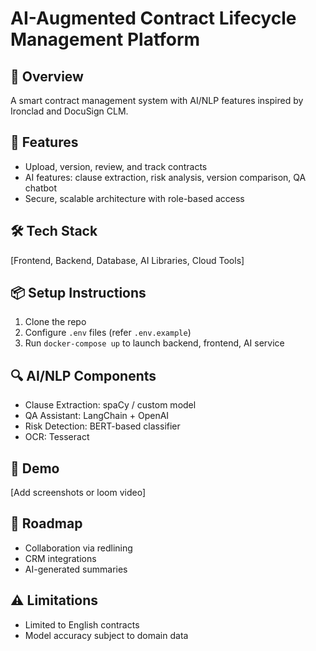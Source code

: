 # AI-Augmented Contract Lifecycle Management Platform

## 🚀 Overview
A smart contract management system with AI/NLP features inspired by Ironclad and DocuSign CLM.

## 🎯 Features
- Upload, version, review, and track contracts
- AI features: clause extraction, risk analysis, version comparison, QA chatbot
- Secure, scalable architecture with role-based access

## 🛠️ Tech Stack
[Frontend, Backend, Database, AI Libraries, Cloud Tools]

## 📦 Setup Instructions
1. Clone the repo
2. Configure `.env` files (refer `.env.example`)
3. Run `docker-compose up` to launch backend, frontend, AI service

## 🔍 AI/NLP Components
- Clause Extraction: spaCy / custom model
- QA Assistant: LangChain + OpenAI
- Risk Detection: BERT-based classifier
- OCR: Tesseract

## 📸 Demo
[Add screenshots or loom video]

## 🌱 Roadmap
- Collaboration via redlining
- CRM integrations
- AI-generated summaries

## ⚠️ Limitations
- Limited to English contracts
- Model accuracy subject to domain data
